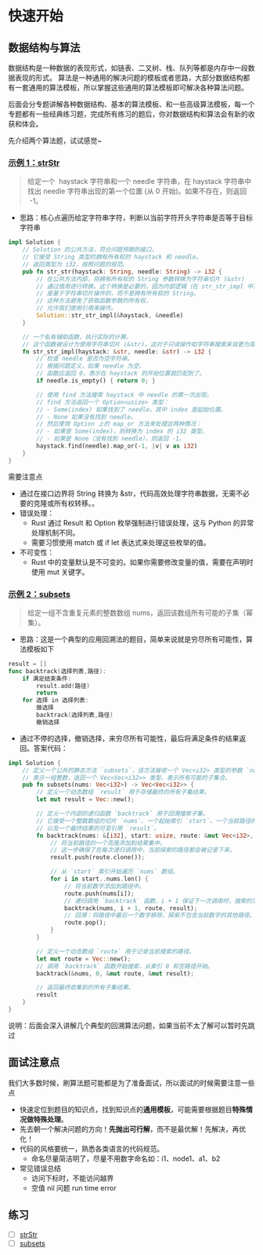 # 快速开始

## 数据结构与算法

数据结构是一种数据的表现形式，如链表、二叉树、栈、队列等都是内存中一段数据表现的形式。
算法是一种通用的解决问题的模板或者思路，大部分数据结构都有一套通用的算法模板，所以掌握这些通用的算法模板即可解决各种算法问题。

后面会分专题讲解各种数据结构、基本的算法模板、和一些高级算法模板，每一个专题都有一些经典练习题，完成所有练习的题后，你对数据结构和算法会有新的收获和体会。

先介绍两个算法题，试试感觉~

### [示例 1：strStr](https://leetcode-cn.com/problems/implement-strstr/)

> 给定一个  haystack 字符串和一个 needle 字符串，在 haystack 字符串中找出 needle 字符串出现的第一个位置 (从 0 开始)。如果不存在，则返回  -1。

- 思路：核心点遍历给定字符串字符，判断以当前字符开头字符串是否等于目标字符串

```rust
impl Solution {
    // Solution 的公共方法，符合问题预期的接口。
    // 它接受 String 类型的拥有所有权的 haystack 和 needle。
    // 返回类型为 i32，按照问题的规范。
    pub fn str_str(haystack: String, needle: String) -> i32 {
        // 在公共方法内部，将拥有所有权的 String 参数转换为字符串切片 (&str)
        // 通过借用进行转换。这个转换是必要的，因为内部逻辑（在 str_str_impl 中）
        // 是基于字符串切片操作的，而不是拥有所有权的 String。
        // 这种方法避免了获取函数参数的所有权，
        // 允许我们使用引用来操作。
        Solution::str_str_impl(&haystack, &needle)
    }

    // 一个私有辅助函数，执行实际的计算。
    // 这个函数被设计为使用字符串切片 (&str)，这对于只读操作如字符串搜索来说更为高效。
    fn str_str_impl(haystack: &str, needle: &str) -> i32 {
        // 检查 needle 是否为空字符串。
        // 根据问题定义，如果 needle 为空，
        // 函数应返回 0，表示在 haystack 的开始位置就匹配到了。
        if needle.is_empty() { return 0; }

        // 使用 find 方法搜索 haystack 中 needle 的第一次出现。
        // find 方法返回一个 Option<usize> 类型：
        // - Some(index) 如果找到了 needle，其中 index 是起始位置。
        // - None 如果没有找到 needle。
        // 然后使用 Option 上的 map_or 方法来处理这两种情况：
        // - 如果是 Some(index)，则转换为 index 的 i32 类型。
        // - 如果是 None（没有找到 needle），则返回 -1。
        haystack.find(needle).map_or(-1, |v| v as i32)
    }
}
```

需要注意点

- 通过在接口边界将 String 转换为 &str，代码高效处理字符串数据，无需不必要的克隆或所有权转移。。
- 错误处理：
  - Rust 通过 Result 和 Option 枚举强制进行错误处理，这与 Python 的异常处理机制不同。
  - 需要习惯使用 match 或 if let 表达式来处理这些枚举的值。
- 不可变性：
  - Rust 中的变量默认是不可变的。如果你需要修改变量的值，需要在声明时使用 mut 关键字。

### [示例 2：subsets](https://leetcode-cn.com/problems/subsets/)

> 给定一组不含重复元素的整数数组 nums，返回该数组所有可能的子集（幂集）。

- 思路：这是一个典型的应用回溯法的题目，简单来说就是穷尽所有可能性，算法模板如下

```go
result = []
func backtrack(选择列表,路径):
    if 满足结束条件:
        result.add(路径)
        return
    for 选择 in 选择列表:
        做选择
        backtrack(选择列表,路径)
        撤销选择
```

- 通过不停的选择，撤销选择，来穷尽所有可能性，最后将满足条件的结果返回。答案代码：

```rust
impl Solution {
    // 定义一个公共的静态方法 `subsets`，该方法接收一个 Vec<i32> 类型的参数 `nums`，
    // 表示一组整数，返回一个 Vec<Vec<i32>> 类型，表示所有可能的子集合。
    pub fn subsets(nums: Vec<i32>) -> Vec<Vec<i32>> {
        // 定义一个动态数组 `result` 用于存储最终的所有子集结果。
        let mut result = Vec::new();

        // 定义一个内部的递归函数 `backtrack` 用于回溯搜索子集。
        // 它接受一个整数数组的切片 `nums`、一个起始索引 `start`、一个当前路径的可变引用 `route`，
        // 以及一个最终结果的可变引用 `result`。
        fn backtrack(nums: &[i32], start: usize, route: &mut Vec<i32>, result: &mut Vec<Vec<i32>>) {
            // 将当前路径的一个克隆添加到结果集中。
            // 这一步确保了在每次递归调用中，当前探索的路径都会被记录下来。
            result.push(route.clone());

            // 从 `start` 索引开始遍历 `nums` 数组。
            for i in start..nums.len() {
                // 将当前数字添加到路径中。
                route.push(nums[i]);
                // 递归调用 `backtrack` 函数，i + 1 保证下一次调用时，搜索的范围向前推进了一步。
                backtrack(nums, i + 1, route, result);
                // 回溯：将路径中最后一个数字移除，探索不包含当前数字的其他路径。
                route.pop();
            }
        }

        // 定义一个动态数组 `route` 用于记录当前搜索的路径。
        let mut route = Vec::new();
        // 调用 `backtrack` 函数开始搜索，从索引 0 和空路径开始。
        backtrack(&nums, 0, &mut route, &mut result);

        // 返回最终收集到的所有子集结果。
        result
    }
}
```

说明：后面会深入讲解几个典型的回溯算法问题，如果当前不太了解可以暂时先跳过

## 面试注意点

我们大多数时候，刷算法题可能都是为了准备面试，所以面试的时候需要注意一些点

- 快速定位到题目的知识点，找到知识点的**通用模板**，可能需要根据题目**特殊情况做特殊处理**。
- 先去朝一个解决问题的方向！**先抛出可行解**，而不是最优解！先解决，再优化！
- 代码的风格要统一，熟悉各类语言的代码规范。
  - 命名尽量简洁明了，尽量不用数字命名如：i1、node1、a1、b2
- 常见错误总结
  - 访问下标时，不能访问越界
  - 空值 nil 问题 run time error

## 练习

- [ ] [strStr](https://leetcode-cn.com/problems/implement-strstr/)
- [ ] [subsets](https://leetcode-cn.com/problems/subsets/)
